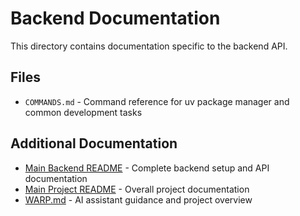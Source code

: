 # Backend Documentation

This directory contains documentation specific to the backend API.

## Files

- `COMMANDS.md` - Command reference for uv package manager and common development tasks

## Additional Documentation

- [Main Backend README](../README.md) - Complete backend setup and API documentation
- [Main Project README](../../README.md) - Overall project documentation
- [WARP.md](../../WARP.md) - AI assistant guidance and project overview